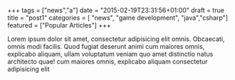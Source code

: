 +++
tags = ["news","a"]
date = "2015-02-19T23:31:56+01:00"
draft = true
title = "post1"
categories = [ "news", "game development", "java","csharp"]
featured = ["Popular Articles"]
+++

Lorem ipsum dolor sit amet, consectetur adipisicing elit omnis. Obcaecati, omnis modi facilis. Quod fugiat deserunt animi cum maiores omnis, explicabo aliquam, ullam voluptatum veniam quo amet distinctio natus architecto quae! cum maiores omnis, explicabo aliquam consectetur adipisicing elit
